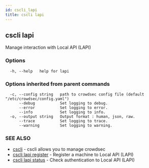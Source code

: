 ```yaml
---
id: cscli_lapi
title: cscli lapi
---
```

## cscli lapi

Manage interaction with Local API (LAPI)

### Options

```
  -h, --help   help for lapi
```

### Options inherited from parent commands

```
  -c, --config string   path to crowdsec config file (default "/etc/crowdsec/config.yaml")
      --debug           Set logging to debug.
      --error           Set logging to error.
      --info            Set logging to info.
  -o, --output string   Output format : human, json, raw.
      --trace           Set logging to trace.
      --warning         Set logging to warning.
```

### SEE ALSO

* [cscli](/cscli/cscli.md)	 - cscli allows you to manage crowdsec
* [cscli lapi register](/cscli/cscli_lapi_register.md)	 - Register a machine to Local API (LAPI)
* [cscli lapi status](/cscli/cscli_lapi_status.md)	 - Check authentication to Local API (LAPI)

